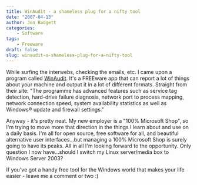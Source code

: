 ```yaml
---
title: WinAudit - a shameless plug for a nifty tool
date: "2007-04-13"
author: Jon Badgett
categories:
    - Software
tags:
    - Freeware
draft: false
slug: winaudit-a-shameless-plug-for-a-nifty-tool
---
```


While surfing the interwebs, checking the emails, etc. I came upon a program
called [WinAudit](http://www.pxserver.com/WinAudit.htm). It's a
FREEware app that can report a lot of things about your machine and output it in
a lot of different formats. Straight from their site: "The programme has
advanced features such as service tag detection, hard-drive failure diagnosis,
network port to process mapping, network connection speed, system availability
statistics as well as Windows® update and firewall
settings."

Anyway - it's pretty neat. My new employer is a "100%
Microsoft Shop", so I'm trying to move more that direction in the things I learn
about and use on a daily basis. I'm all for open source, free software for all,
and beautiful alternative user interfaces...but managing a 100% Microsoft Shop
is surely going to have its peaks. All in all I'm looking forward to the
opportunity. Only question I now have...should I switch my Linux server/media
box to Windows Server 2003?

If you've got a handy free tool for the Windows world that makes your life easier - leave me a comment or two :)
